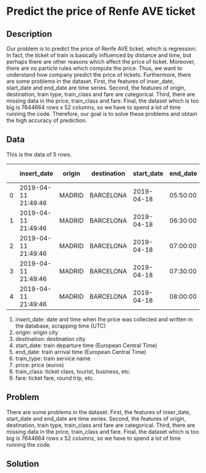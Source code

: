 # Predict the price of Renfe AVE ticket

## Description
Our problem is to predict the price of Renfe AVE ticket, which is regression. In fact, the ticket of train is basically influenced by distance and time, but perhaps there are other reasons which affect the price of ticket. Moreover, there are no particle rules which compute the price. Thus, we want to understand how company predict the price of tickets. Furthermore, there are some problems in the dataset. First, the features of inser_date, start_date and end_date are time series. Second, the features of origin, destination, train type, train_class and fare are categorical. Third, there are missing data in the price, train_class and fare. Final, the dataset which is too big is 7644664 rows x 52 columns, so we have to spend a lot of time running the code. Therefore, our goal is to solve these problems and obtain the high accuracy of prediction.

## Data

This is the data of 5 rows.

||insert_date|origin|destination|start_date|end_date|train_type	price|train_class|fare
| --- | --- | --- | --- | --- | --- | --- | --- | --- |
0|2019-04-11 21:49:46|MADRID|BARCELONA|2019-04-18|05:50:00|2019-04-18|08:55:00|AVE|68.95|Preferente|Promo
1|2019-04-11 21:49:46|MADRID|BARCELONA|2019-04-18|06:30:00|2019-04-18|09:20:00|AVE|75.40|Turista|Promo
2|2019-04-11 21:49:46|MADRID|BARCELONA|2019-04-18|07:00:00|2019-04-18|09:30:00|AVE|106.75|Turista|Plus	Promo
3|2019-04-11 21:49:46|MADRID|BARCELONA|2019-04-18|07:30:00|2019-04-18|10:40:00|AVE|90.50|Turista|Plus	Promo
4|2019-04-11 21:49:46|MADRID|BARCELONA|2019-04-18|08:00:00|2019-04-18|10:30:00|AVE|88.95|Turista|Promo

1. insert_date: date and time when the price was collected and written in the database, scrapping time (UTC)
2. origin: origin city
3. destination: destination city
4. start_date: train departure time (European Central Time)
5. end_date: train arrival time (European Central Time)
6. train_type: train service name
7. price: price (euros)
8. train_class: ticket class, tourist, business, etc.
9. fare: ticket fare, round trip, etc.

## Problem

There are some problems in the dataset. First, the features of inser_date, start_date and end_date are time series. Second, the features of origin, destination, train type, train_class and fare are categorical. Third, there are missing data in the price, train_class and fare. Final, the dataset which is too big is 7644664 rows x 52 columns, so we have to spend a lot of time running the code. 

## Solution


